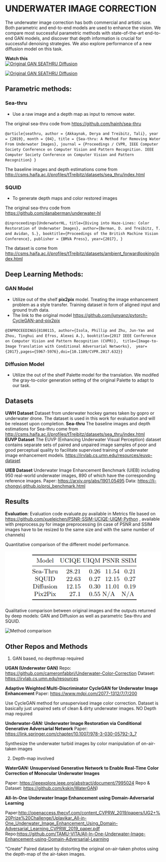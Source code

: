 # UNDERWATER IMAGE CORRECTION


The underwater image correction has both commercial and artistic use. Both parametric and end-to-end models are used to enhance the vision. We compare most successful parametric methods with state-of-the-art end-to-end GAN models, and discover that depth information is crucial for successful denoising strategies. We also explore performance of a new diffusion model on this task.

**Watch this**    
[![Original GAN SEATHRU Diffusion](https:/SJVx1dsXTSc/img.youtube.com/vi//0.jpg)](https://github.com/khleeloo/uwh_project/blob/master/WhatsApp%20Video%202022-11-24%20at%205.28.40%20PM.mp4?raw=true )


[![Original GAN SEATHRU Diffusion](https://img.youtube.com/vi/SJVx1dsXTSc/yElrHq4LtCA/0.jpg)](https://github.com/khleeloo/uwh_project/blob/master/WhatsApp%20Video%202022-11-24%20at%205.28.44%20PM.mp4?raw=true "Original GAN SEATHRU Diffusion")





## Parametric methods:

### Sea-thru

- Use a raw image and a depth map as input to remove water.

The original sea-thru code from https://github.com/hainh/sea-thru

``
@article{seathru,
author = {Akkaynak, Derya and Treibitz, Tali},
year = {2019},
month = {04},
title = {Sea-thru: A Method For Removing Water From Underwater Images},
journal = {Proceedings / CVPR, IEEE Computer Society Conference on Computer Vision and Pattern Recognition. IEEE Computer Society Conference on Computer Vision and Pattern Recognition}
}
``

The baseline images and depth estimations come from http://csms.haifa.ac.il/profiles/tTreibitz/datasets/sea_thru/index.html




### SQUID

- To generate depth maps and color restored images

The original sea-thru code from https://github.com/danaberman/underwater-hl

``
@inproceedings{UnderwaterHL,
title={Diving into Haze-Lines: Color Restoration of Underwater Images},
author={Berman, D. and Treibitz, T. and Avidan, S.},
booktitle={Proceedings of the British Machine Vision Conference},
publisher = {BMVA Press}, year={2017}, }
``


The dataset is come from http://csms.haifa.ac.il/profiles/tTreibitz/datasets/ambient_forwardlooking/index.html

## Deep Learning Methods:

### GAN Model

- Utilize out of the shelf **pix2pix** model. Treating the image enhancement problem as a style transfer. Training dataset in form of aligned input and ground truth data. 
- The link to the original model https://github.com/junyanz/pytorch-CycleGAN-and-pix2pix

``
@INPROCEEDINGS{8100115,
  author={Isola, Phillip and Zhu, Jun-Yan and Zhou, Tinghui and Efros, Alexei A.},
  booktitle={2017 IEEE Conference on Computer Vision and Pattern Recognition (CVPR)}, 
  title={Image-to-Image Translation with Conditional Adversarial Networks}, 
  year={2017},pages={5967-5976},doi={10.1109/CVPR.2017.632}}
``


### Diffusion Model

- Utilize the out of the shelf Palette model for the translation. We modifed the gray-to-color generation setting of the original Palette to adapt to our task.


## Datasets
**UWH Dataset** Dataset from underwater hockey games taken by gopro or underwater drone. The dataset is used in this work for evaluation and will be releaset upon completion.
**Sea-thru** The baseline images and depth estimations for Sea-thru come from http://csms.haifa.ac.il/profiles/tTreibitz/datasets/sea_thru/index.html    
**EUVP Dataset** The EUVP (Enhancing Underwater Visual Perception) dataset contains separate sets of paired and unpaired image samples of poor and good perceptual quality to facilitate supervised training of underwater image enhancement models. https://irvlab.cs.umn.edu/resources/euvp-dataset

**UIEB Dataset** Underwater Image Enhancement Benchmark (UIEB) including 950 real-world underwater images, 890 of which have the corresponding reference images. Paper: https://arxiv.org/abs/1901.05495   Data: https://li-chongyi.github.io/proj_benchmark.html



## Results

**Evaluation**: Evaluation code evaluate.py available in Metrics file based on https://github.com/xueleichen/PSNR-SSIM-UCIQE-UIQM-Python , available with preprocess.py for image preprocessing (in case of PSNR and SSIM images have to be resized to the same size and with the same number of channels)

Quantitative comparison of the different model performance.

![Results](https://github.com/khleeloo/uwh_project/blob/master/results.png?raw=true "Results")

Qualitative comparison between original images and the outputs returned by deep models: GAN and Diffusion as well as parametric Sea-thru and SQUID.

![Method comparison](https://github.com/khleeloo/uwh_project/blob/master/Comparison.png?raw=true "Method comparison")

## Other Repos and Methods

1. GAN based, no depthmap required   

**UGAN (Underwater GAN)**
Repo: https://github.com/cameronfabbri/Underwater-Color-Correction
    Dataset: https://irvlab.cs.umn.edu/resources
    

**Adaptive Weighted Multi-Discriminator CycleGAN for Underwater Image Enhancement**
Paper: https://www.mdpi.com/2077-1312/7/7/200

Use CycleGAN method for unsupervised image color correction. 
Dataset is basically just unpaired sets of clean & dirty underwater images.
NO Depth map required

**Underwater-GAN: Underwater Image Restoration via Conditional Generative Adversarial Network**
Paper: https://link.springer.com/chapter/10.1007/978-3-030-05792-3_7

 Synthesize the underwater turbid images by color manipulation of on-air-taken images

2. Depth-map involved 

**WaterGAN: Unsupervised Generative Network to Enable Real-Time Color Correction of Monocular Underwater Images**

Paper: https://ieeexplore.ieee.org/abstract/document/7995024
Repo & Dataset: https://github.com/kskin/WaterGAN)


**All-In-One Underwater Image Enhancement using Domain-Adversarial Learning**

Paper:http://openaccess.thecvf.com/content_CVPRW_2019/papers/UG2+%20Prize%20Challenge/Uplavikar_All-in-One_Underwater_Image_Enhancement_Using_Domain-Adversarial_Learning_CVPRW_2019_paper.pdf
Repo:https://github.com/TAMU-VITA/All-In-One-Underwater-Image-Enhancement-using-Domain-Adversarial-Learning

“Create” Paired dataset by distorting the original on-air-taken photos using the depth-map of the air-taken images. 




